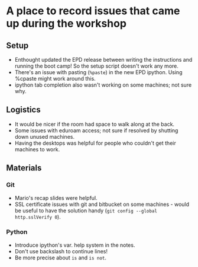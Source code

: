 A place to record issues that came up during the workshop
=========================================================

Setup
-----
 * Enthought updated the EPD release between writing the instructions and running the boot camp!  So the setup script doesn't work any more.
 * There's an issue with pasting (`%paste`) in the new EPD ipython.  Using %cpaste might work around this.
 * ipython tab completion also wasn't working on some machines; not sure why.

Logistics
---------
 * It would be nicer if the room had space to walk along at the back.
 * Some issues with eduroam access; not sure if resolved by shutting down unused machines.
 * Having the desktops was helpful for people who couldn't get their machines to work.

Materials
---------

### Git

 * Mario's recap slides were helpful.
 * SSL certificate issues with git and bitbucket on some machines - would be useful to have the solution handy (`git config --global http.sslVerify 0`).

### Python

 * Introduce ipython's var.<tab> help system in the notes.
 * Don't use backslash to continue lines!
 * Be more precise about `is` and `is not`.

